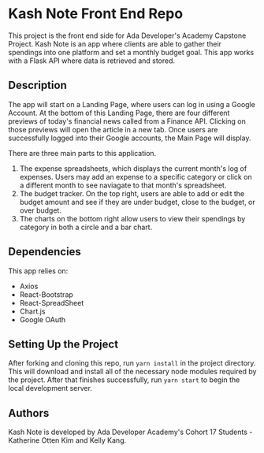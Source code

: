 # Kash Note Front End Repo

This project is the front end side for Ada Developer's Academy Capstone Project. 
Kash Note is an app where clients are able to gather their spendings into one platform and set a monthly budget goal. 
This app works with a Flask API where data is retrieved and stored. 

## Description

The app will start on a Landing Page, where users can log in using a Google Account. At the bottom of this Landing Page, there are four different previews of today's financial news called from a Finance API. Clicking on those previews will open the article in a new tab. Once users are successfully logged into their Google accounts, the Main Page will display. 

There are three main parts to this application. 

<ol>
  <li>The expense spreadsheets, which displays the current month's log of expenses. Users may add an expense to a specific category or click on a different month to see naviagate to that month's spreadsheet.</li>
  <li>The budget tracker. On the top right, users are able to add or edit the budget amount and see if they are under budget, close to the budget, or over budget.</li>
  <li>The charts on the bottom right allow users to view their spendings by category in both a circle and a bar chart.</li>
 </ol>

## Dependencies

This app relies on: 
<ul>
  <li>Axios</li>
  <li>React-Bootstrap</li>
  <li>React-SpreadSheet</li>
  <li>Chart.js</li>
  <li>Google OAuth</li>
</ul>


## Setting Up the Project

After forking and cloning this repo, run `yarn install` in the project directory.
This will download and install all of the necessary node modules required by the project. 
After that finishes successfully, run `yarn start` to begin the local development server.

## Authors

Kash Note is developed by Ada Developer Academy's Cohort 17 Students - Katherine Otten Kim and Kelly Kang. 


